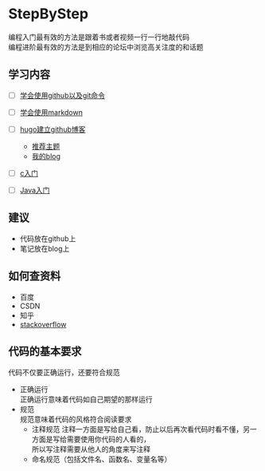 # StepByStep
编程入门最有效的方法是跟着书或者视频一行一行地敲代码   
编程进阶最有效的方法是到相应的论坛中浏览高关注度的和话题

## 学习内容

- [ ] [学会使用github以及git命令](https://www.bilibili.com/video/av10475153?from=search&seid=4078415991159909561)
- [ ] [学会使用markdown](https://www.bilibili.com/video/av8819726?from=search&seid=1494804976899616487)
- [ ] [hugo建立github博客](https://www.bilibili.com/video/av51574688?from=search&seid=12825493267251244618)
   - [推荐主题](https://github.com/olOwOlo/hugo-theme-even/blob/master/README-zh.md)
   - [我的blog](https://www.zhouzaida.tech)
- [ ] [c入门](https://www.bilibili.com/video/av27744141?from=search&seid=1876151959315308830)
- [ ] [Java入门](https://www.bilibili.com/video/av11361088?from=search&seid=561384665972339325)


## 建议
+ 代码放在github上
+ 笔记放在blog上

## 如何查资料
+ 百度
+ CSDN
+ 知乎
+ [stackoverflow](https://stackoverflow.com/questions)

## 代码的基本要求
代码不仅要正确运行，还要符合规范
+ 正确运行  
  正确运行意味着代码如自己期望的那样运行
+ 规范  
  规范意味着代码的风格符合阅读要求  
  + 注释规范
    注释一方面是写给自己看，防止以后再次看代码时看不懂，另一方面是写给需要使用你代码的人看的，  
    所以写注释需要从他人的角度来写注释  
  + 命名规范（包括文件名、函数名、变量名等）
